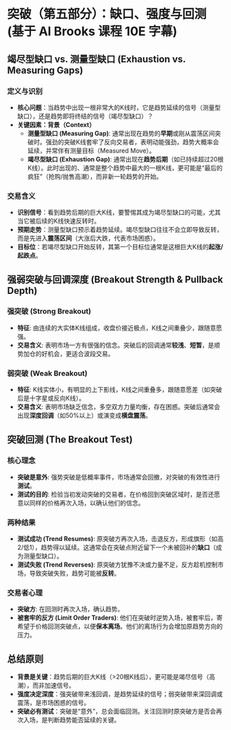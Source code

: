 # 突破（第五部分）：缺口、强度与回测 (基于 Al Brooks 课程 10E 字幕)

## 竭尽型缺口 vs. 测量型缺口 (Exhaustion vs. Measuring Gaps)

### 定义与识别
-   **核心问题**：当趋势中出现一根非常大的K线时，它是趋势延续的信号（测量型缺口），还是趋势即将终结的信号（竭尽型缺口）？
-   **关键因素：背景（Context）**
    -   **测量型缺口 (Measuring Gap)**: 通常出现在趋势的**早期**或刚从震荡区间突破时。强劲的突破K线套牢了反向交易者，表明动能强劲，趋势大概率会延续，并常伴有测量目标（Measured Move）。
    -   **竭尽型缺口 (Exhaustion Gap)**: 通常出现在**趋势后期**（如已持续超过20根K线）。此时出现的、通常是整个趋势中最大的一根K线，更可能是“最后的疯狂”（抢购/抛售高潮），而非新一轮趋势的开始。

### 交易含义
-   **识别信号**：看到趋势后期的巨大K线，要警惕其成为竭尽型缺口的可能，尤其当它被后续的K线快速反转时。
-   **预期走势**：测量型缺口预示着趋势延续。竭尽型缺口往往不会立即导致反转，而是先进入**震荡区间**（大涨后大跌，代表市场困惑）。
-   **目标位**：若竭尽型缺口开始反转，其第一个目标位通常是这根巨大K线的**起涨/起跌点**。

## 强弱突破与回调深度 (Breakout Strength & Pullback Depth)

### 强突破 (Strong Breakout)
-   **特征**: 由连续的大实体K线组成，收盘价接近极点，K线之间重叠少，跟随意愿强。
-   **交易含义**: 表明市场一方有很强的信念。突破后的回调通常**较浅**、**短暂**，是顺势加仓的好机会，更适合波段交易。

### 弱突破 (Weak Breakout)
-   **特征**: K线实体小，有明显的上下影线，K线之间重叠多，跟随意愿差（如突破后是十字星或反向K线）。
-   **交易含义**: 表明市场缺乏信念，多空双方力量均衡，存在困惑。突破后通常会出现**深度回调**（如50%以上）或演变成**横盘震荡**。

## 突破回测 (The Breakout Test)

### 核心理念
-   **突破是意外**: 强势突破是低概率事件，市场通常会回撤，对突破的有效性进行**测试**。
-   **测试的目的**: 检验当初发动突破的交易者，在价格回到突破区域时，是否还愿意以同样的价格再次入场，以确认他们的信念。

### 两种结果
-   **测试成功 (Trend Resumes)**: 原突破方再次入场，击退反方，形成旗形（如高2/低1），趋势得以延续。这通常会在突破点附近留下一个未被回补的**缺口**（成为测量型缺口）。
-   **测试失败 (Trend Reverses)**: 原突破方犹豫不决或力量不足，反方趁机控制市场，导致突破失败，趋势可能被**反转**。

### 交易者心理
-   **突破方**: 在回测时再次入场，确认趋势。
-   **被套牢的反方 (Limit Order Traders)**: 他们在突破时逆势入场，被套牢后，寄希望于价格回测突破点，以便**保本离场**。他们的离场行为会增加原趋势方向的压力。

## 总结原则
-   **背景是关键**：趋势后期的巨大K线（>20根K线后），更可能是竭尽信号（高潮），而非加速信号。
-   **强度决定深度**：强突破带来浅回调，是趋势延续的信号；弱突破带来深回调或震荡，是市场困惑的信号。
-   **突破必有测试**：突破是“意外”，总会面临回测。关注回测时原突破方是否会再次入场，是判断趋势能否延续的关键。